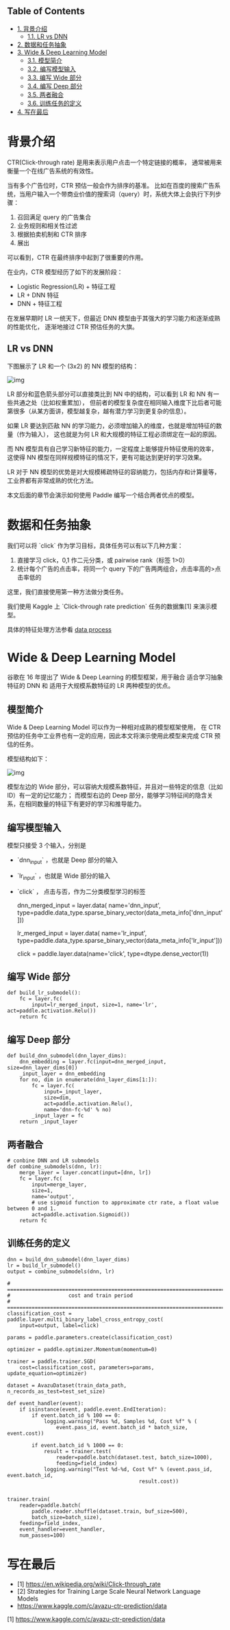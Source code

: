 <div id="table-of-contents">
<h2>Table of Contents</h2>
<div id="text-table-of-contents">
<ul>
<li><a href="#org80045af">1. 背景介绍</a>
<ul>
<li><a href="#org2edb17b">1.1. LR vs DNN</a></li>
</ul>
</li>
<li><a href="#org94ecde7">2. 数据和任务抽象</a></li>
<li><a href="#org4f46e91">3. Wide &amp; Deep Learning Model</a>
<ul>
<li><a href="#org837c2cb">3.1. 模型简介</a></li>
<li><a href="#orga01450a">3.2. 编写模型输入</a></li>
<li><a href="#orgaa0f255">3.3. 编写 Wide 部分</a></li>
<li><a href="#org977dfc7">3.4. 编写 Deep 部分</a></li>
<li><a href="#orgca6f48d">3.5. 两者融合</a></li>
<li><a href="#orgd2d3549">3.6. 训练任务的定义</a></li>
</ul>
</li>
<li><a href="#orgc20b351">4. 写在最后</a></li>
</ul>
</div>
</div>


<a id="org80045af"></a>

# 背景介绍

CTR(Click-through rate) 是用来表示用户点击一个特定链接的概率， 
通常被用来衡量一个在线广告系统的有效性。

当有多个广告位时，CTR 预估一般会作为排序的基准。
比如在百度的搜索广告系统，当用户输入一个带商业价值的搜索词（query）时，系统大体上会执行下列步骤：

1.  召回满足 query 的广告集合
2.  业务规则和相关性过滤
3.  根据拍卖机制和 CTR 排序
4.  展出

可以看到，CTR 在最终排序中起到了很重要的作用。

在业内，CTR 模型经历了如下的发展阶段：

-   Logistic Regression(LR) + 特征工程
-   LR + DNN 特征
-   DNN + 特征工程

在发展早期时 LR 一统天下，但最近 DNN 模型由于其强大的学习能力和逐渐成熟的性能优化，
逐渐地接过 CTR 预估任务的大旗。


<a id="org2edb17b"></a>

## LR vs DNN

下图展示了 LR 和一个 \(3x2\) 的 NN 模型的结构：

![img](./img/lr-vs-dnn.png)

LR 部分和蓝色箭头部分可以直接类比到 NN 中的结构，可以看到 LR 和 NN 有一些共通之处（比如权重累加），
但前者的模型复杂度在相同输入维度下比后者可能第很多（从某方面讲，模型越复杂，越有潜力学习到更复杂的信息）。

如果 LR 要达到匹敌 NN 的学习能力，必须增加输入的维度，也就是增加特征的数量（作为输入），
这也就是为何 LR 和大规模的特征工程必须绑定在一起的原因。

而 NN 模型具有自己学习新特征的能力，一定程度上能够提升特征使用的效率，
这使得 NN 模型在同样规模特征的情况下，更有可能达到更好的学习效果。

LR 对于 NN 模型的优势是对大规模稀疏特征的容纳能力，包括内存和计算量等，工业界都有非常成熟的优化方法。

本文后面的章节会演示如何使用 Paddle 编写一个结合两者优点的模型。


<a id="org94ecde7"></a>

# 数据和任务抽象

我们可以将 \`click\` 作为学习目标，具体任务可以有以下几种方案：

1.  直接学习 click，0,1 作二元分类，或 pairwise rank（标签 1>0）
2.  统计每个广告的点击率，将同一个 query 下的广告两两组合，点击率高的>点击率低的

这里，我们直接使用第一种方法做分类任务。

我们使用 Kaggle 上 \`Click-through rate prediction\` 任务的数据集[1] 来演示模型。

具体的特征处理方法参看 [data process](./dataset.md)


<a id="org4f46e91"></a>

# Wide & Deep Learning Model

谷歌在 16 年提出了 Wide & Deep Learning 的模型框架，用于融合 适合学习抽象特征的 DNN 和 适用于大规模系数特征的 LR 两种模型的优点。


<a id="org837c2cb"></a>

## 模型简介

Wide & Deep Learning Model 可以作为一种相对成熟的模型框架使用，
在 CTR 预估的任务中工业界也有一定的应用，因此本文将演示使用此模型来完成 CTR 预估的任务。

模型结构如下：

![img](./img/wide-deep.png)

模型左边的 Wide 部分，可以容纳大规模系数特征，并且对一些特定的信息（比如 ID）有一定的记忆能力；
而模型右边的 Deep 部分，能够学习特征间的隐含关系，在相同数量的特征下有更好的学习和推导能力。


<a id="orga01450a"></a>

## 编写模型输入

模型只接受 3 个输入，分别是

-   \`dnn<sub>input</sub>\` ，也就是 Deep 部分的输入
-   \`lr<sub>input</sub>\` ，也就是 Wide 部分的输入
-   \`click\` ， 点击与否，作为二分类模型学习的标签

    dnn_merged_input = layer.data(
        name='dnn_input',
        type=paddle.data_type.sparse_binary_vector(data_meta_info['dnn_input']))
    
    lr_merged_input = layer.data(
        name='lr_input',
        type=paddle.data_type.sparse_binary_vector(data_meta_info['lr_input']))
    
    click = paddle.layer.data(name='click', type=dtype.dense_vector(1))


<a id="orgaa0f255"></a>

## 编写 Wide 部分

    def build_lr_submodel():
        fc = layer.fc(
            input=lr_merged_input, size=1, name='lr', act=paddle.activation.Relu())
        return fc


<a id="org977dfc7"></a>

## 编写 Deep 部分

    def build_dnn_submodel(dnn_layer_dims):
        dnn_embedding = layer.fc(input=dnn_merged_input, size=dnn_layer_dims[0])
        _input_layer = dnn_embedding
        for no, dim in enumerate(dnn_layer_dims[1:]):
            fc = layer.fc(
                input=_input_layer,
                size=dim,
                act=paddle.activation.Relu(),
                name='dnn-fc-%d' % no)
            _input_layer = fc
        return _input_layer


<a id="orgca6f48d"></a>

## 两者融合

    # conbine DNN and LR submodels
    def combine_submodels(dnn, lr):
        merge_layer = layer.concat(input=[dnn, lr])
        fc = layer.fc(
            input=merge_layer,
            size=1,
            name='output',
            # use sigmoid function to approximate ctr rate, a float value between 0 and 1.
            act=paddle.activation.Sigmoid())
        return fc


<a id="orgd2d3549"></a>

## 训练任务的定义

    dnn = build_dnn_submodel(dnn_layer_dims)
    lr = build_lr_submodel()
    output = combine_submodels(dnn, lr)
    
    # ==============================================================================
    #                   cost and train period
    # ==============================================================================
    classification_cost = paddle.layer.multi_binary_label_cross_entropy_cost(
        input=output, label=click)
    
    params = paddle.parameters.create(classification_cost)
    
    optimizer = paddle.optimizer.Momentum(momentum=0)
    
    trainer = paddle.trainer.SGD(
        cost=classification_cost, parameters=params, update_equation=optimizer)
    
    dataset = AvazuDataset(train_data_path, n_records_as_test=test_set_size)
    
    def event_handler(event):
        if isinstance(event, paddle.event.EndIteration):
            if event.batch_id % 100 == 0:
                logging.warning("Pass %d, Samples %d, Cost %f" % (
                    event.pass_id, event.batch_id * batch_size, event.cost))
    
            if event.batch_id % 1000 == 0:
                result = trainer.test(
                    reader=paddle.batch(dataset.test, batch_size=1000),
                    feeding=field_index)
                logging.warning("Test %d-%d, Cost %f" % (event.pass_id, event.batch_id,
                                               result.cost))
    
    
    trainer.train(
        reader=paddle.batch(
            paddle.reader.shuffle(dataset.train, buf_size=500),
            batch_size=batch_size),
        feeding=field_index,
        event_handler=event_handler,
        num_passes=100)


<a id="orgc20b351"></a>

# 写在最后

-   [1] <https://en.wikipedia.org/wiki/Click-through_rate>
-   [2] Strategies for Training Large Scale Neural Network Language Models
-   <https://www.kaggle.com/c/avazu-ctr-prediction/data>

[1] <https://www.kaggle.com/c/avazu-ctr-prediction/data>

